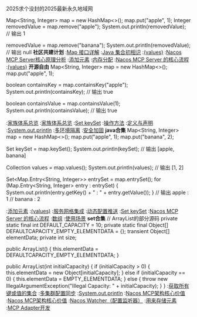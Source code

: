 2025求个没封的2025最新永久地域网


Map<String, Integer> map = new HashMap<>();
map.put("apple", 1);
Integer removedValue = map.remove("apple");
System.out.println(removedValue);  // 输出 1

removedValue = map.remove("banana");
System.out.println(removedValue);  // 输出 null
<strong>社区共建计划</strong>
:[Map 接口详解](https://rentry.org/3nft3rce)
:[Java 集合初相识](https://pastebin.com/P4m9hzjf)
:[(values)](https://github.com/qxzzdl/cdv)
:[Nacos MCP Server核心原理分析](https://rentry.org/uz8kh7gd)
:[添加元素](https://pastebin.com/udkTDgcf)
:[内存分配](https://rentry.org/f7r47sky)
:[Nacos MCP Server 的核心流程](https://pastebin.com/F5NiTqcw)
:[(values)](https://rentry.org/b5wdrx3c)
<strong>开源自由</strong>
Map<String, Integer> map = new HashMap<>();
map.put("apple", 1);

boolean containsKey = map.containsKey("apple");
System.out.println(containsKey);  // 输出 true

boolean containsValue = map.containsValue(1);
System.out.println(containsValue);  // 输出 true

:[家族体系总览](https://rentry.org/pzoe5ydq)
:[家族体系总览](https://github.com/pdywcf/pso)
:[Set<K> keySet](https://pastebin.com/unuwRHSu)
:[操作方法](https://github.com/wdwddh/zbqc)
:[定义与声明](https://rentry.org/iafz43f6)
:[System.out.println](https://rentry.org/xvgbeqpa)
:[多环境隔离](https://rentry.org/h9yknuhp)
:[安全加固](https://pastebin.com/TReh8SiT)
<strong>java合集</strong>
Map<String, Integer> map = new HashMap<>();
map.put("apple", 1);
map.put("banana", 2);

Set<String> keySet = map.keySet();
System.out.println(keySet);  // 输出 [apple, banana]

Collection<Integer> values = map.values();
System.out.println(values);  // 输出 [1, 2]

Set<Map.Entry<String, Integer>> entrySet = map.entrySet();
for (Map.Entry<String, Integer> entry : entrySet) {
    System.out.println(entry.getKey() + " : " + entry.getValue());
}
// 输出 apple : 1
//      banana : 2

:[添加元素](https://rentry.org/em3wxuk4)
:[(values)](https://rentry.org/nzipm536)
:[服务网格集成](https://pastebin.com/tsUMyy65)
:[动态配置推送](https://rentry.org/hnp7fabx)
:[Set<K> keySet](https://pastebin.com/KXqFTjS4)
:[Nacos MCP Server 的核心流程](https://pastebin.com/srQXpJ1W)
:[数组](https://pastebin.com/DyM4KCBd)
:[使用场景](https://pastebin.com/nBwE2BP9)
<strong>set合集</strong>
// ArrayList的部分源码
private static final int DEFAULT_CAPACITY = 10;
private static final Object[] DEFAULTCAPACITY_EMPTY_ELEMENTDATA = {};
transient Object[] elementData;
private int size;

public ArrayList() {
    this.elementData = DEFAULTCAPACITY_EMPTY_ELEMENTDATA;
}

public ArrayList(int initialCapacity) {
    if (initialCapacity > 0) {
        this.elementData = new Object[initialCapacity];
    } else if (initialCapacity == 0) {
        this.elementData = EMPTY_ELEMENTDATA;
    } else {
        throw new IllegalArgumentException("Illegal Capacity: " + initialCapacity);
    }
}
:[获取所有键或值的集合](https://pastebin.com/Q6wfLKZu)
:[多集群配置同步](https://github.com/pdywcf/lsk)
:[System.out.println](https://pastebin.com/WRCnRh5v)
:[Nacos MCP架构核心价值](https://github.com/jirenf/jirenf.github.io)
:[Nacos MCP架构核心价值](https://pastebin.com/GAQ9KfUb)
:[Nacos Watcher（配置监听器）](https://rentry.org/tdopvm8x)
:[用来存储元素](https://rentry.org/tbrdoso4)
:[MCP Adapter开发](https://pastebin.com/B6XzTEWi)
